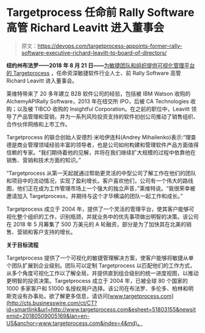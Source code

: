 # Targetprocess 任命前 Rally Software 高管 Richard Leavitt 进入董事会

> 原文：<https://devops.com/targetprocess-appoints-former-rally-software-executive-richard-leavitt-to-board-of-directors/>

**纽约州布法罗——2018 年 8 月 21 日——**[为敏捷团队和组织提供可视化管理平台的 Targetprocess](https://www.targetprocess.com/) ，任命资深敏捷软件行业人士、前 Rally Software 高管 Richard Leavitt 进入董事会。

莱维特带来了 20 多年建立 B2B 软件公司的经验，包括被 IBM Watson 收购的 AlchemyAPIRally Software，2013 年在纽交所 IPO，后被 CA Technologies 收购；以及被 TIBCO 收购的 Insightful Corporation。在之前的职位中，Leavitt 领导了产品管理和营销，并为一系列风险投资支持的软件初创公司推动了销售组织、合作伙伴网络和上市工作。

Targetprocess 的联合创始人安德烈·米哈伊连科(Andrey Mihailenko)表示:“理查德是商业管理领域经验丰富的领导者，也是公司如何构建和管理软件产品方面值得信赖的专家。“我们期待着他的见解，并将在我们继续扩大规模的过程中依靠他在销售、营销和技术方面的知识。”

“Targetprocess 从第一天起就通过帮助更灵活的中型公司了解工作在他们的团队和项目中的流动情况，实现了盈利增长。客户喜欢他们，公司有一个伟大的路线图，他们正在成为工作管理市场上一个强大的独立声音，”莱维特说。“我很荣幸被邀请加入 Targetprocess，并期待与这个才华横溢的团队一起工作和成长。”

Targetprocess 成立于 2004 年，提供了一个灵活的管理平台，使其客户能够可视化整个组织的工作，识别瓶颈，并就业务中的优先事项做出明智的决策。该公司在 2018 年 5 月筹集了 500 万美元的 A 轮融资，部分是为了加快其在北美的销售、营销和客户支持的增长。

**关于目标流程**

Targetprocess 提供了一个可视化的敏捷管理解决方案，使客户能够将敏捷从单个团队扩展到企业级别。团队可以定制 Targetprocess 以匹配他们的工作方式，从多个角度可视化工作以了解全局，并提供直到组合级别的统一进度视图，以推动更明智的投资决策。Targetprocess 成立于 2004 年，已被全球 80 个国家的 1000 多家客户和 51000 名授权用户选择。该公司在布法罗、多伦多、柏林和明斯克设有办事处。欲了解更多信息，请访问[www.targetprocess.com](http://cts.businesswire.com/ct/CT?id=smartlink&url=http://www.targetprocess.com&esheet=51803155&newsitemid=20180509005169&lan=en-US&anchor=www.targetprocess.com&index=4&md)。